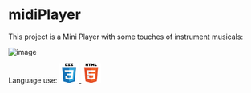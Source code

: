 # midiPlayer

This project is a Mini Player with some touches of instrument musicals:


![image](https://user-images.githubusercontent.com/107440564/223153429-e12afcab-2c04-4d91-9279-1ca6690251eb.png)


Language use:
<a href="https://www.w3schools.com/css/" target="_blank" rel="noreferrer"> <img src="https://raw.githubusercontent.com/devicons/devicon/master/icons/css3/css3-original-wordmark.svg" alt="css3" width="40" height="40"/> </a><a href="https://www.w3.org/html/" target="_blank" rel="noreferrer"> <img src="https://raw.githubusercontent.com/devicons/devicon/master/icons/html5/html5-original-wordmark.svg" alt="html5" width="40" height="40"/> </a>


